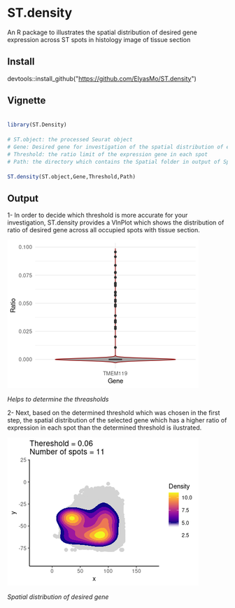 # ST.density
An R package to illustrates the spatial distribution of desired gene expression across ST spots in histology image of tissue section

## Install
devtools::install_github("https://github.com/ElyasMo/ST.density")

## Vignette

```r 

library(ST.Density)

# ST.object: the processed Seurat object
# Gene: Desired gene for investigation of the spatial distribution of expression
# Threshold: the ratio limit of the expression gene in each spot
# Path: the directory which contains the Spatial folder in output of SpaceRanger

ST.density(ST.object,Gene,Threshold,Path)

```

## Output
1- In order to decide which threshold is more accurate for your investigation, ST.density provides a VlnPlot which shows the distribution of ratio of desired gene across all occupied spots with tissue section.

![VlnPlot- Helps to determine the threasholds](https://github.com/ElyasMo/ST.density/blob/main/Figures/Vln.png)

*Helps to determine the threasholds*

2- Next, based on the determined threshold which was chosen in the first step, the spatial distribution of the selected gene which has a higher ratio of expression in each spot than the determined threshold is ilustrated.

![DensityPlot- Illustrates the spatial distribution of desired gene](https://github.com/ElyasMo/ST.density/blob/main/Figures/Density.png)

*Spatial distribution of desired gene*

